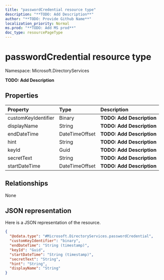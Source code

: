 ```yaml
---
title: "passwordCredential resource type"
description: "**TODO: Add Description**"
author: "**TODO: Provide Github Name**"
localization_priority: Normal
ms.prod: "**TODO: Add MS prod**"
doc_type: resourcePageType
---
```


# passwordCredential resource type


Namespace: Microsoft.DirectoryServices

**TODO: Add Description**

## Properties
|Property|Type|Description|
|:---|:---|:---|
|customKeyIdentifier|Binary|**TODO: Add Description**|
|displayName|String|**TODO: Add Description**|
|endDateTime|DateTimeOffset|**TODO: Add Description**|
|hint|String|**TODO: Add Description**|
|keyId|Guid|**TODO: Add Description**|
|secretText|String|**TODO: Add Description**|
|startDateTime|DateTimeOffset|**TODO: Add Description**|

## Relationships
None

## JSON representation
Here is a JSON representation of the resource.
<!-- {
  "blockType": "resource",
  "@odata.type": "Microsoft.DirectoryServices.passwordCredential"
}
-->
``` json
{
  "@odata.type": "#Microsoft.DirectoryServices.passwordCredential",
  "customKeyIdentifier": "binary",
  "endDateTime": "String (timestamp)",
  "keyId": "Guid",
  "startDateTime": "String (timestamp)",
  "secretText": "String",
  "hint": "String",
  "displayName": "String"
}
```

